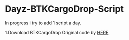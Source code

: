 Dayz-BTKCargoDrop-Script
========================

In progress i try to add 1 script a day.


1.Download BTKCargoDrop Original code by <a href="http://www.armaholic.com/page.php?id=10834">HERE</a>
